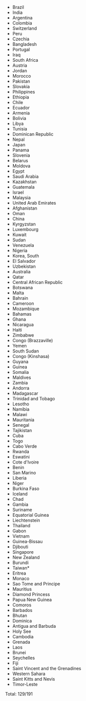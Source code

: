 * Brazil
* India
* Argentina
* Colombia
* Switzerland
* Peru
* Czechia
* Bangladesh
* Portugal
* Iraq
* South Africa
* Austria
* Jordan
* Morocco
* Pakistan
* Slovakia
* Philippines
* Ethiopia
* Chile
* Ecuador
* Armenia
* Bolivia
* Libya
* Tunisia
* Dominican Republic
* Nepal
* Japan
* Panama
* Slovenia
* Belarus
* Moldova
* Egypt
* Saudi Arabia
* Kazakhstan
* Guatemala
* Israel
* Malaysia
* United Arab Emirates
* Afghanistan
* Oman
* China
* Kyrgyzstan
* Luxembourg
* Kuwait
* Sudan
* Venezuela
* Nigeria
* Korea, South
* El Salvador
* Uzbekistan
* Australia
* Qatar
* Central African Republic
* Botswana
* Malta
* Bahrain
* Cameroon
* Mozambique
* Bahamas
* Ghana
* Nicaragua
* Haiti
* Zimbabwe
* Congo (Brazzaville)
* Yemen
* South Sudan
* Congo (Kinshasa)
* Guyana
* Guinea
* Somalia
* Maldives
* Zambia
* Andorra
* Madagascar
* Trinidad and Tobago
* Lesotho
* Namibia
* Malawi
* Mauritania
* Senegal
* Tajikistan
* Cuba
* Togo
* Cabo Verde
* Rwanda
* Eswatini
* Cote d'Ivoire
* Benin
* San Marino
* Liberia
* Niger
* Burkina Faso
* Iceland
* Chad
* Gambia
* Suriname
* Equatorial Guinea
* Liechtenstein
* Thailand
* Gabon
* Vietnam
* Guinea-Bissau
* Djibouti
* Singapore
* New Zealand
* Burundi
* Taiwan*
* Eritrea
* Monaco
* Sao Tome and Principe
* Mauritius
* Diamond Princess
* Papua New Guinea
* Comoros
* Barbados
* Bhutan
* Dominica
* Antigua and Barbuda
* Holy See
* Cambodia
* Grenada
* Laos
* Brunei
* Seychelles
* Fiji
* Saint Vincent and the Grenadines
* Western Sahara
* Saint Kitts and Nevis
* Timor-Leste

Total: 129/191